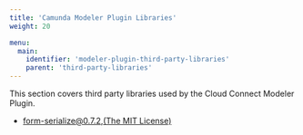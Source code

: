 ```yaml
---
title: 'Camunda Modeler Plugin Libraries'
weight: 20

menu:
  main:
    identifier: 'modeler-plugin-third-party-libraries'
    parent: 'third-party-libraries'
---
```


This section covers third party libraries used by the Cloud Connect Modeler Plugin.

- form-serialize@0.7.2,[(The MIT License)](http://opensource.org/licenses/MIT)
